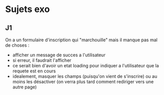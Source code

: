 # Sujets exo

## J1

On a un formulaire d'inscription qui "marchouille" mais il manque pas mal de choses :

- afficher un message de succes a l'utilisateur
- si erreur, il faudrait l'afficher
- ce serait bien d'avoir un etat loading pour indiquer a l'utilisateur que la requete est en cours
- idealement, masquer les champs (puisqu'on vient de s'inscrire) ou au moins les désactiver (on verra plus tard comment rediriger vers une autre page)
